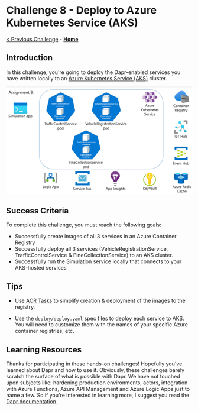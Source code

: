 # Challenge 8 - Deploy to Azure Kubernetes Service (AKS)

[< Previous Challenge](./Challenge-07.md) - **[Home](../README.md)**

## Introduction

In this challenge, you're going to deploy the Dapr-enabled services you have written locally to an [Azure Kubernetes Service (AKS)](https://docs.microsoft.com/en-us/azure/aks/) cluster.

![architecture](../images/Challenge-08/architecture.png)

## Success Criteria

To complete this challenge, you must reach the following goals:

- Successfully create images of all 3 services in an Azure Container Registry
- Successfully deploy all 3 services (VehicleRegistrationService, TrafficControlService & FineCollectionService) to an AKS cluster.
- Successfully run the Simulation service locally that connects to your AKS-hosted services

## Tips

- Use [ACR Tasks](https://docs.microsoft.com/en-us/azure/container-registry/container-registry-tasks-overview) to simplify creation & deployment of the images to the registry.

- Use the `deploy/deploy.yaml` spec files to deploy each service to AKS. You will need to customize them with the names of your specific Azure container registries, etc.

## Learning Resources

Thanks for participating in these hands-on challenges! Hopefully you've learned about Dapr and how to use it. Obviously, these challenges barely scratch the surface of what is possible with Dapr. We have not touched upon subjects like: hardening production environments, actors, integration with Azure Functions, Azure API Management and Azure Logic Apps just to name a few. So if you're interested in learning more, I suggest you read the [Dapr documentation](https://docs.dapr.io).
